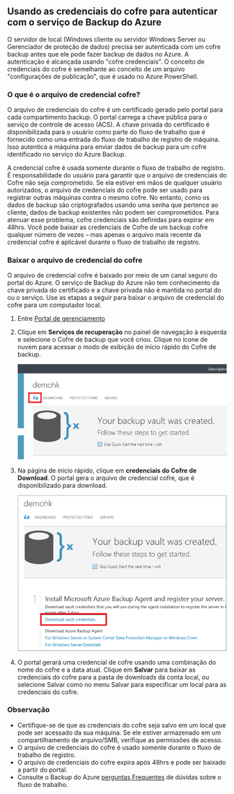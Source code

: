 ## <a name="using-vault-credentials-to-authenticate-with-the-azure-backup-service"></a>Usando as credenciais do cofre para autenticar com o serviço de Backup do Azure

O servidor de local (Windows cliente ou servidor Windows Server ou Gerenciador de proteção de dados) precisa ser autenticada com um cofre backup antes que ele pode fazer backup de dados no Azure. A autenticação é alcançada usando "cofre credenciais". O conceito de credenciais do cofre é semelhante ao conceito de um arquivo "configurações de publicação", que é usado no Azure PowerShell.

### <a name="what-is-the-vault-credential-file"></a>O que é o arquivo de credencial cofre?

O arquivo de credenciais do cofre é um certificado gerado pelo portal para cada compartimento backup. O portal carrega a chave pública para o serviço de controle de acesso (ACS). A chave privada do certificado é disponibilizada para o usuário como parte do fluxo de trabalho que é fornecido como uma entrada do fluxo de trabalho de registro de máquina. Isso autentica a máquina para enviar dados de backup para um cofre identificado no serviço do Azure Backup.

A credencial cofre é usada somente durante o fluxo de trabalho de registro. É responsabilidade do usuário para garantir que o arquivo de credenciais do Cofre não seja comprometido. Se ela estiver em mãos de qualquer usuário autorizados, o arquivo de credenciais do cofre pode ser usado para registrar outras máquinas contra o mesmo cofre. No entanto, como os dados de backup são criptografados usando uma senha que pertence ao cliente, dados de backup existentes não podem ser comprometidos. Para atenuar esse problema, cofre credenciais são definidas para expirar em 48hrs. Você pode baixar as credenciais de Cofre de um backup cofre qualquer número de vezes – mas apenas o arquivo mais recente da credencial cofre é aplicável durante o fluxo de trabalho de registro.

### <a name="download-the-vault-credential-file"></a>Baixar o arquivo de credencial do cofre

O arquivo de credencial cofre é baixado por meio de um canal seguro do portal do Azure. O serviço de Backup do Azure não tem conhecimento da chave privada do certificado e a chave privada não é mantida no portal do ou o serviço. Use as etapas a seguir para baixar o arquivo de credencial do cofre para um computador local.

1.  Entre [Portal de gerenciamento](https://manage.windowsazure.com/)
2.  Clique em **Serviços de recuperação** no painel de navegação à esquerda e selecione o Cofre de backup que você criou. Clique no ícone de nuvem para acessar o modo de exibição de início rápido do Cofre de backup.

    ![Visualização rápida](./media/backup-download-credentials/quickview.png)

3.  Na página de início rápido, clique em **credenciais do Cofre de Download**. O portal gera o arquivo de credencial cofre, que é disponibilizado para download.

    ![Baixar](./media/backup-download-credentials/downloadvc.png)

4.  O portal gerará uma credencial de cofre usando uma combinação do nome do cofre e a data atual. Clique em **Salvar** para baixar as credenciais do cofre para a pasta de downloads da conta local, ou selecione Salvar como no menu Salvar para especificar um local para as credenciais do cofre.

### <a name="note"></a>Observação
- Certifique-se de que as credenciais do cofre seja salvo em um local que pode ser acessado da sua máquina. Se ele estiver armazenado em um compartilhamento de arquivo/SMB, verifique as permissões de acesso.
- O arquivo de credenciais do cofre é usado somente durante o fluxo de trabalho de registro.
- O arquivo de credenciais do cofre expira após 48hrs e pode ser baixado a partir do portal.
- Consulte o Backup do Azure [perguntas Frequentes](../articles/backup/backup-azure-backup-faq.md) de dúvidas sobre o fluxo de trabalho.
